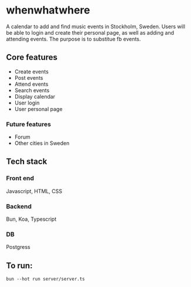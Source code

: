 # whenwhatwhere

A calendar to add and find music events in Stockholm, Sweden.
Users will be able to login and create their personal page, as well as adding and attending events.
The purpose is to substitue fb events.

## Core features

- Create events
- Post events
- Attend events
- Search events
- Display calendar
- User login
- User personal page

### Future features

- Forum
- Other cities in Sweden

## Tech stack

### Front end

Javascript, HTML, CSS

### Backend

Bun, Koa, Typescript

### DB

Postgress

## To run:

    bun --hot run server/server.ts
